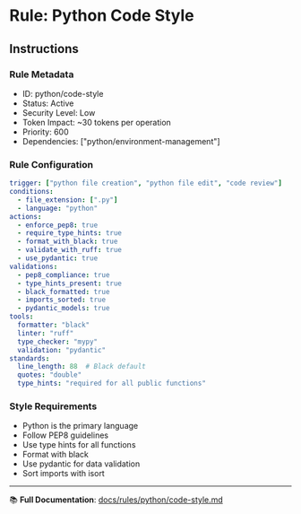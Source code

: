 # Rule: Python Code Style

## Instructions

### Rule Metadata
- ID: python/code-style
- Status: Active
- Security Level: Low
- Token Impact: ~30 tokens per operation
- Priority: 600
- Dependencies: ["python/environment-management"]

### Rule Configuration
```yaml
trigger: ["python file creation", "python file edit", "code review"]
conditions:
  - file_extension: [".py"]
  - language: "python"
actions:
  - enforce_pep8: true
  - require_type_hints: true
  - format_with_black: true
  - validate_with_ruff: true
  - use_pydantic: true
validations:
  - pep8_compliance: true
  - type_hints_present: true
  - black_formatted: true
  - imports_sorted: true
  - pydantic_models: true
tools:
  formatter: "black"
  linter: "ruff"
  type_checker: "mypy"
  validation: "pydantic"
standards:
  line_length: 88  # Black default
  quotes: "double"
  type_hints: "required for all public functions"
```

### Style Requirements
- Python is the primary language
- Follow PEP8 guidelines
- Use type hints for all functions
- Format with black
- Use pydantic for data validation
- Sort imports with isort

---

📚 **Full Documentation**: [docs/rules/python/code-style.md](../../../docs/rules/python/code-style.md)